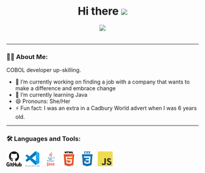 <div id="header" align="center">
  <h1>
    Hi there
    <img src="https://media.giphy.com/media/hvRJCLFzcasrR4ia7z/giphy.gif" width="30px"/>
  </h1>
</div>
<div id="gif" align="center">
  <img 
    src="https://media.giphy.com/media/v1.Y2lkPTc5MGI3NjExMm5vMWlwbm9hbXFlZGhncTcwN3BzNWplY2o3d2JwYzAyMGYwd2gxYyZlcD12MV9pbnRlcm5hbF9naWZfYnlfaWQmY3Q9Zw/hpXdHPfFI5wTABdDx9/giphy.gif" 
    width="300"
  />
</div>
<div id="counter" align="center">
  <img src="https://komarev.com/ghpvc/?username=mandarussell&style=flat-square&color=blue" alt=""/>
</div>

---

### :woman_technologist: About Me:

COBOL developer up-skilling.

- 🔭 I’m currently working on finding a job with a company that wants to make a difference and embrace change
- 🌱 I’m currently learning Java
- 😄 Pronouns: She/Her
- ⚡ Fun fact: I was an extra in a Cadbury World advert when I was 6 years old.

---

### :hammer_and_wrench: Languages and Tools:

<div>
  <img src="https://github.com/devicons/devicon/blob/master/icons/github/github-original-wordmark.svg" title="Github" alt="Github" width="40" height="40"/>&nbsp;
  <img src="https://github.com/devicons/devicon/blob/master/icons/vscode/vscode-original-wordmark.svg" title="Visual Studio Code" alt="VS Code" width="40" height="40"/>&nbsp;
  <img src="https://github.com/devicons/devicon/blob/master/icons/java/java-original-wordmark.svg" title="Java" alt="Java" width="40" height="40"/>&nbsp;
  <img src="https://github.com/devicons/devicon/blob/master/icons/html5/html5-original-wordmark.svg" title="HTML5" alt="HTML" width="40" height="40"/>&nbsp;
  <img src="https://github.com/devicons/devicon/blob/master/icons/css3/css3-plain-wordmark.svg"  title="CSS3" alt="CSS" width="40" height="40"/>&nbsp;
  <img src="https://github.com/devicons/devicon/blob/master/icons/javascript/javascript-original.svg" title="JavaScript" alt="JavaScript" width="40" height="40"/>&nbsp;
</div>
